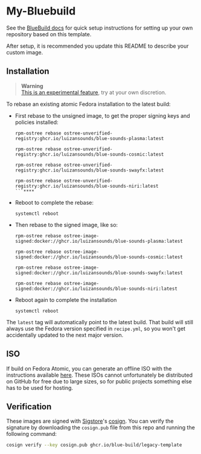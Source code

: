 # My-Bluebuild

See the [BlueBuild docs](https://blue-build.org/how-to/setup/) for quick setup instructions for setting up your own repository based on this template.

After setup, it is recommended you update this README to describe your custom image.

## Installation

> **Warning**  
> [This is an experimental feature](https://www.fedoraproject.org/wiki/Changes/OstreeNativeContainerStable), try at your own discretion.

To rebase an existing atomic Fedora installation to the latest build:

- First rebase to the unsigned image, to get the proper signing keys and policies installed:
  ```
  rpm-ostree rebase ostree-unverified-registry:ghcr.io/luizansounds/blue-sounds-plasma:latest
  ```
    
  ```
  rpm-ostree rebase ostree-unverified-registry:ghcr.io/luizansounds/blue-sounds-cosmic:latest
  ```

  ```
  rpm-ostree rebase ostree-unverified-registry:ghcr.io/luizansounds/blue-sounds-swayfx:latest
  ```
  
  ```
  rpm-ostree rebase ostree-unverified-registry:ghcr.io/luizansounds/blue-sounds-niri:latest
  ```****

- Reboot to complete the rebase:
  ```
  systemctl reboot
  ```
- Then rebase to the signed image, like so:
  ```
  rpm-ostree rebase ostree-image-signed:docker://ghcr.io/luizansounds/blue-sounds-plasma:latest
  ```

  ```
  rpm-ostree rebase ostree-image-signed:docker://ghcr.io/luizansounds/blue-sounds-cosmic:latest
  ```

  ```
  rpm-ostree rebase ostree-image-signed:docker://ghcr.io/luizansounds/blue-sounds-swayfx:latest
  ```
  
  ```
  rpm-ostree rebase ostree-image-signed:docker://ghcr.io/luizansounds/blue-sounds-niri:latest
  ```
- Reboot again to complete the installation
  ```
  systemctl reboot
  ```

The `latest` tag will automatically point to the latest build. That build will still always use the Fedora version specified in `recipe.yml`, so you won't get accidentally updated to the next major version.

## ISO

If build on Fedora Atomic, you can generate an offline ISO with the instructions available [here](https://blue-build.org/learn/universal-blue/#fresh-install-from-an-iso). These ISOs cannot unfortunately be distributed on GitHub for free due to large sizes, so for public projects something else has to be used for hosting.

## Verification

These images are signed with [Sigstore](https://www.sigstore.dev/)'s [cosign](https://github.com/sigstore/cosign). You can verify the signature by downloading the `cosign.pub` file from this repo and running the following command:

```bash
cosign verify --key cosign.pub ghcr.io/blue-build/legacy-template
```
